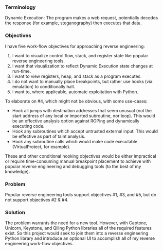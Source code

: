 ### Terminology

Dynamic Execution: The program makes a web request, potentially decodes the response (for example, steganography) then executes that data.

### Objectives

I have five work-flow objectives for approaching reverse engineering:

1. I want to visualize control flow, stack, and register state like popular reverse engineering tools.
2. I want that visualization to reflect Dynamic Execution state changes at run-time.
3. I want to view registers, heap, and stack as a program executes.
4. I do not want to manually place breakpoints, but rather use hooks (via emulation) to conditionally halt.
5. I want to, where applicable, automate exploitation with Python.

To elaborate on #4, which might not be obvious, with some use-cases:

- Hook all jumps with destination addresses that seem unusual (not the start address of any local or imported subroutine, nor loop). This would be an effective analysis option against ROPing and dynamically executing code.
- Hook any subroutines which accept untrusted external input. This would be effective as part of taint analysis.
- Hook any subroutine calls which would make code executable (VirtualProtect, for example).

These and other conditional hooking objectives would be either impractical or require time-consuming manual breakpoint placement to achieve with popular reverse engineering and debugging tools (to the best of my knowledge).

### Problem

Popular reverse engineering tools support objectives #1, #3, and #5, but do not support objectives #2 & #4.

### Solution

The problem warrants the need for a new tool. However, with Captone, Unicorn, Keystone, and Qiling Python libraries all of the required features exist. So this project would seek to join them into a reverse engineering Python library and introduce an optional UI to accomplish all of my reverse engineering work-flow objectives.
